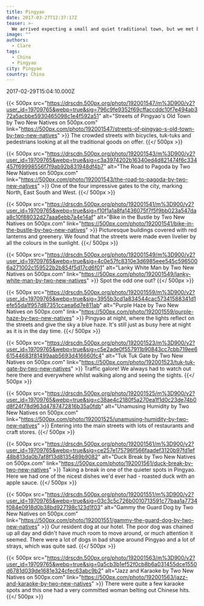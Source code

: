 ```yaml
---
title: Pingyao
date: 2017-03-27T12:37:17Z
teaser: >-
  We arrived expecting a small and quiet traditional town, but we met by a commercial tourist infested nightmare. It still had its merits, but China's economic boom really does appear to have swallowed up everywhere.
image: ""
authors:
  - Clare
tags:
  - China
  - Pingyao
city: Pingyao
country: China
---
```


2017-02-29T15:04:10.000Z

{{< 500px
  src="https://drscdn.500px.org/photo/192001547/m%3D900/v2?user_id=19709765&webp=true&sig=796c9fe9352f69cffaccddc10f7e494ab372a5acbbe5930465098c1e4f592a51"
  alt="Streets of Pingyao&#x27;s Old Town by Two New Natives on 500px.com"
  link="https://500px.com/photo/192001547/streets-of-pingyao-s-old-town-by-two-new-natives" >}}
The crowded streets with bicycles, tuk-tuks and pedestrians looking at all the traditional goods on offer.
{{</ 500px >}}


{{< 500px
  src="https://drscdn.500px.org/photo/192001543/m%3D900/v2?user_id=19709765&webp=true&sig=c3a3974202b16340ed4d821474f6c334457f69998556f7f9ab92b831948df4b7"
  alt="The Road to Pagoda by Two New Natives on 500px.com"
  link="https://500px.com/photo/192001543/the-road-to-pagoda-by-two-new-natives" >}}
One of the four impressive gates to the city, marking North, East South and West.
{{</ 500px >}}


{{< 500px
  src="https://drscdn.500px.org/photo/192001541/m%3D900/v2?user_id=19709765&webp=true&sig=f10f1a1a8fa1436075f7f5f9bb023a547daa8c10f88032d27aaa6ebb7a4e14af"
  alt="Bike in the Bustle by Two New Natives on 500px.com"
  link="https://500px.com/photo/192001541/bike-in-the-bustle-by-two-new-natives" >}}
Picturesque buildings covered with red lanterns and greenery. We found that the streets were made even livelier by all the colours in the sunlight.
{{</ 500px >}}


{{< 500px
  src="https://drscdn.500px.org/photo/192001549/m%3D900/v2?user_id=19709765&webp=true&sig=4c0e57fc8310e3d6985eee545c5965006a271002c159522b2b854f5d17cd6f01"
  alt="Lanky White Man by Two New Natives on 500px.com"
  link="https://500px.com/photo/192001549/lanky-white-man-by-two-new-natives" >}}
Spot the odd one out?
{{</ 500px >}}


{{< 500px
  src="https://drscdn.500px.org/photo/192001559/m%3D900/v2?user_id=19709765&webp=true&sig=3955b3cd1a834544cac57341588341d1efe55da1f957d87351ccaea6d7e811ab"
  alt="Purple Haze by Two New Natives on 500px.com"
  link="https://500px.com/photo/192001559/purple-haze-by-two-new-natives" >}}
Pingyao at night, where the lights reflect on the streets and give the sky a blue haze. It's still just as busy here at night as it is in the day time.
{{</ 500px >}}


{{< 500px
  src="https://drscdn.500px.org/photo/192001523/m%3D900/v2?user_id=19709765&webp=true&sig=c5e2ade0f557911b90843cc7cbb719ee661544683f81499aab5693d416660fc4"
  alt="Tuk Tuk Gate by Two New Natives on 500px.com"
  link="https://500px.com/photo/192001523/tuk-tuk-gate-by-two-new-natives" >}}
Traffic galore! We always had to watch out here there and everywhere whilst walking along and seeing the sights.
{{</ 500px >}}


{{< 500px
  src="https://drscdn.500px.org/photo/192001525/m%3D900/v2?user_id=19709765&webp=true&sig=c38ae4c2180f5a270ea1f1d0c23de74b0d8f24f78d963d4787472816b35a0fdb"
  alt="Unamusing Humidity by Two New Natives on 500px.com"
  link="https://500px.com/photo/192001525/unamusing-humidity-by-two-new-natives" >}}
Entering into the main streets with lots of restaurants and craft stores.
{{</ 500px >}}


{{< 500px
  src="https://drscdn.500px.org/photo/192001561/m%3D900/v2?user_id=19709765&webp=true&sig=ce257e175796f566faadef3120b97fd1ef48b813da0b7af8f13d8135489b9082"
  alt="Duck Break by Two New Natives on 500px.com"
  link="https://500px.com/photo/192001561/duck-break-by-two-new-natives" >}}
Taking a break in one of the quieter spots in Pingyao. Here we had one of the nicest dishes we'd ever had - roasted duck with an apple sauce.
{{</ 500px >}}


{{< 500px
  src="https://drscdn.500px.org/photo/192001551/m%3D900/v2?user_id=19709765&webp=true&sig=03c3c5c726b0010713591c77baa1a7734f084e0918d0b38bd927198c123d1f03"
  alt="Gammy the Guard Dog by Two New Natives on 500px.com"
  link="https://500px.com/photo/192001551/gammy-the-guard-dog-by-two-new-natives" >}}
Our resident dog at our hotel. The poor dog was chained up all day and didn't have much room to move around, or much attention it seemed. There were a lot of dogs in bad shape around Pingyao and a lot of strays, which was quite sad.
{{</ 500px >}}


{{< 500px
  src="https://drscdn.500px.org/photo/192001563/m%3D900/v2?user_id=19709765&webp=true&sig=0a5cb3b1ef52f0cb8b6a031455dce1550d6781d039de1681e324cfec63abc9b2"
  alt="Jazz and Karaoke by Two New Natives on 500px.com"
  link="https://500px.com/photo/192001563/jazz-and-karaoke-by-two-new-natives" >}}
There were quite a few karaoke spots and this one had a very committed woman belting out Chinese hits.
{{</ 500px >}}
